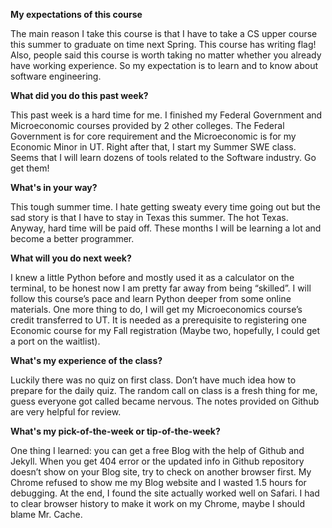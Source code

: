 **My expectations of this course**

The main reason I take this course is that I have to take a CS upper course this summer to graduate on time next Spring. This course has writing flag! Also, people said this course is worth taking no matter whether you already have working experience. So my expectation is to learn and to know about software engineering.   

**What did you do this past week?**

This past week is a hard time for me. I finished my Federal Government and Microeconomic courses provided by 2 other colleges. The Federal Government is for core requirement and the Microeconomic is for my Economic Minor in UT. Right after that, I start my Summer SWE class. Seems that I will learn dozens of tools related to the Software industry. Go get them! 

**What's in your way?**

This tough summer time. I hate getting sweaty every time going out but the sad story is that I have to stay in Texas this summer. The hot Texas. Anyway, hard time will be paid off. These months I will be learning a lot and become a better programmer.

**What will you do next week?**

I knew a little Python before and mostly used it as a calculator on the terminal, to be honest now I am pretty far away from being “skilled”. I will follow this course’s pace and learn Python deeper from some online materials. One more thing to do, I will get my Microeconomics course’s credit transferred to UT. It is needed as a prerequisite to registering one Economic course for my Fall registration (Maybe two, hopefully, I could get a port on the waitlist). 

**What's my experience of the class?**

Luckily there was no quiz on first class. Don’t have much idea how to prepare for the daily quiz. The random call on class is a fresh thing for me, guess everyone got called became nervous. The notes provided on Github are very helpful for review.

**What's my pick-of-the-week or tip-of-the-week?**

One thing I learned: you can get a free Blog with the help of Github and Jekyll. When you get 404 error or the updated info in Github repository doesn’t show on your Blog site, try to check on another browser first. My Chrome refused to show me my Blog website and I wasted 1.5 hours for debugging.  At the end, I found the site actually worked well on Safari. I had to clear browser history to make it work on my Chrome, maybe I should blame Mr. Cache. 
